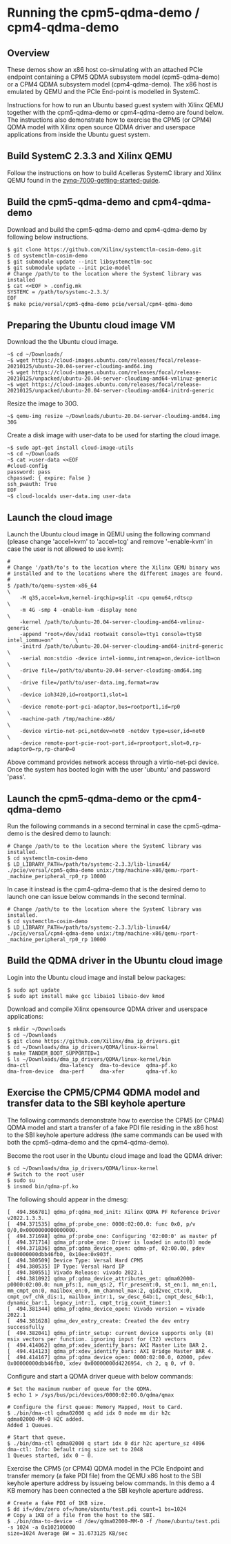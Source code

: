# Running the cpm5-qdma-demo / cpm4-qdma-demo

## Overview

These demos show an x86 host co-simulating with an attached PCIe endpoint
containing a CPM5 QDMA subsystem model (cpm5-qdma-demo) or a CPM4 QDMA
subsystem model (cpm4-qdma-demo). The x86 host is emulated by QEMU and the
PCIe End-point is modelled in SystemC.

Instructions for how to run an Ubuntu based guest system with Xilinx QEMU
together with the cpm5-qdma-demo or cpm4-qdma-demo are found below. The
instructions also demonstrate how to exercise the CPM5 (or CPM4) QDMA
model with Xilinx open source QDMA driver and userspace applications from
inside the Ubuntu guest system.

## Build SystemC 2.3.3 and Xilinx QEMU

Follow the instructions on how to build Acelleras SystemC library and Xilinx
QEMU found in the
[zynq-7000-getting-started-guide](../../docs/zynq-7000-getting-started-guide.md#systemc-setup).

## Build the cpm5-qdma-demo and cpm4-qdma-demo

Download and build the cpm5-qdma-demo and cpm4-qdma-demo by following
below instructions.

```
$ git clone https://github.com/Xilinx/systemctlm-cosim-demo.git
$ cd systemctlm-cosim-demo
$ git submodule update --init libsystemctlm-soc
$ git submodule update --init pcie-model
# Change /path/to to the location where the SystemC library was installed
$ cat <<EOF > .config.mk
SYSTEMC = /path/to/systemc-2.3.3/
EOF
$ make pcie/versal/cpm5-qdma-demo pcie/versal/cpm4-qdma-demo
```

## Preparing the Ubuntu cloud image VM

Download the the Ubuntu cloud image.

```
~$ cd ~/Downloads/
~$ wget https://cloud-images.ubuntu.com/releases/focal/release-20210125/ubuntu-20.04-server-cloudimg-amd64.img
~$ wget https://cloud-images.ubuntu.com/releases/focal/release-20210125/unpacked/ubuntu-20.04-server-cloudimg-amd64-vmlinuz-generic
~$ wget https://cloud-images.ubuntu.com/releases/focal/release-20210125/unpacked/ubuntu-20.04-server-cloudimg-amd64-initrd-generic
```

Resize the image to 30G.

```
~$ qemu-img resize ~/Downloads/ubuntu-20.04-server-cloudimg-amd64.img 30G
```

Create a disk image with user-data to be used for starting the cloud
image.

```
~$ sudo apt-get install cloud-image-utils
~$ cd ~/Downloads
~$ cat >user-data <<EOF
#cloud-config
password: pass
chpasswd: { expire: False }
ssh_pwauth: True
EOF
~$ cloud-localds user-data.img user-data
```

## Launch the cloud image

Launch the Ubuntu cloud image in QEMU using the following command (please
change 'accel=kvm' to 'accel=tcg' and remove '-enable-kvm' in case the user is
not allowed to use kvm):

```
#
# Change '/path/to's to the location where the Xilinx QEMU binary was
# installed and to the locations where the different images are found.
#
$ /path/to/qemu-system-x86_64                                                         \
    -M q35,accel=kvm,kernel-irqchip=split -cpu qemu64,rdtscp                          \
    -m 4G -smp 4 -enable-kvm -display none                                            \
    -kernel /path/to/ubuntu-20.04-server-cloudimg-amd64-vmlinuz-generic               \
    -append "root=/dev/sda1 rootwait console=tty1 console=ttyS0 intel_iommu=on"       \
    -initrd /path/to/ubuntu-20.04-server-cloudimg-amd64-initrd-generic                \
    -serial mon:stdio -device intel-iommu,intremap=on,device-iotlb=on                 \
    -drive file=/path/to/ubuntu-20.04-server-cloudimg-amd64.img                       \
    -drive file=/path/to/user-data.img,format=raw                                     \
    -device ioh3420,id=rootport1,slot=1                                               \
    -device remote-port-pci-adaptor,bus=rootport1,id=rp0                              \
    -machine-path /tmp/machine-x86/                                                   \
    -device virtio-net-pci,netdev=net0 -netdev type=user,id=net0                      \
    -device remote-port-pcie-root-port,id=rprootport,slot=0,rp-adaptor0=rp,rp-chan0=0
```
Above command provides network access through a virtio-net-pci device. Once the
system has booted login with the user 'ubuntu' and password 'pass'.

## Launch the cpm5-qdma-demo or the cpm4-qdma-demo

Run the following commands in a second terminal in case the cpm5-qdma-demo is
the desired demo to launch:

```
# Change /path/to to the location where the SystemC library was installed.
$ cd systemctlm-cosim-demo
$ LD_LIBRARY_PATH=/path/to/systemc-2.3.3/lib-linux64/ ./pcie/versal/cpm5-qdma-demo unix:/tmp/machine-x86/qemu-rport-_machine_peripheral_rp0_rp 10000
```

In case it instead is the cpm4-qdma-demo that is the desired demo to launch one
can issue below commands in the second terminal.

```
# Change /path/to to the location where the SystemC library was installed.
$ cd systemctlm-cosim-demo
$ LD_LIBRARY_PATH=/path/to/systemc-2.3.3/lib-linux64/ ./pcie/versal/cpm4-qdma-demo unix:/tmp/machine-x86/qemu-rport-_machine_peripheral_rp0_rp 10000
```

## Build the QDMA driver in the Ubuntu cloud image

Login into the Ubuntu cloud image and install below packages:
```
$ sudo apt update
$ sudo apt install make gcc libaio1 libaio-dev kmod
```

Download and compile Xilinx opensource QDMA driver and userspace applications:
```
$ mkdir ~/Downloads
$ cd ~/Downloads
$ git clone https://github.com/Xilinx/dma_ip_drivers.git
$ cd ~/Downloads/dma_ip_drivers/QDMA/linux-kernel
$ make TANDEM_BOOT_SUPPORTED=1
$ ls ~/Downloads/dma_ip_drivers/QDMA/linux-kernel/bin
dma-ctl          dma-latency  dma-to-device  qdma-pf.ko
dma-from-device  dma-perf     dma-xfer       qdma-vf.ko
```

## Exercise the CPM5/CPM4 QDMA model and transfer data to the SBI keyhole aperture

The following commands demonstrate how to exercise the CPM5 (or CPM4) QDMA
model and start a transfer of a fake PDI file residing in the x86 host to the
SBI keyhole aperture address (the same commands can be used with both the
cpm5-qdma-demo and the cpm4-qdma-demo).

Become the root user in the Ubuntu cloud image and load the QDMA driver:
```
$ cd ~/Downloads/dma_ip_drivers/QDMA/linux-kernel
# Switch to the root user
$ sudo su
$ insmod bin/qdma-pf.ko
```

The following should appear in the dmesg:
```
[  494.366781] qdma_pf:qdma_mod_init: Xilinx QDMA PF Reference Driver v2022.1.3.3.
[  494.371535] qdma_pf:probe_one: 0000:02:00.0: func 0x0, p/v 0/0,0x0000000000000000.
[  494.371698] qdma_pf:probe_one: Configuring '02:00:0' as master pf
[  494.371714] qdma_pf:probe_one: Driver is loaded in auto(0) mode
[  494.371836] qdma_pf:qdma_device_open: qdma-pf, 02:00.00, pdev 0x00000000dbb46fb0, 0x10ee:0x903f.
[  494.380509] Device Type: Versal Hard CPM5
[  494.380535] IP Type: Versal Hard IP
[  494.380551] Vivado Release: vivado 2022.1
[  494.381092] qdma_pf:qdma_device_attributes_get: qdma02000-p0000:02:00.0: num_pfs:1, num_qs:2, flr_present:0, st_en:1, mm_en:1, mm_cmpt_en:0, mailbox_en:0, mm_channel_max:2, qid2vec_ctx:0, cmpt_ovf_chk_dis:1, mailbox_intr:1, sw_desc_64b:1, cmpt_desc_64b:1, dynamic_bar:1, legacy_intr:1, cmpt_trig_count_timer:1
[  494.381344] qdma_pf:qdma_device_open: Vivado version = vivado 2022.1
[  494.381628] qdma_dev_entry_create: Created the dev entry successfully
[  494.382041] qdma_pf:intr_setup: current device supports only (8) msix vectors per function. ignoring input for (32) vectors
[  494.414062] qdma_pf:xdev_identify_bars: AXI Master Lite BAR 2.
[  494.414123] qdma_pf:xdev_identify_bars: AXI Bridge Master BAR 4.
[  494.414167] qdma_pf:qdma_device_open: 0000:02:00.0, 02000, pdev 0x00000000dbb46fb0, xdev 0x00000000d4226954, ch 2, q 0, vf 0.
```

Configure and start a QDMA driver queue with below commands:
```
# Set the maximum number of queue for the QDMA.
$ echo 1 > /sys/bus/pci/devices/0000:02:00.0/qdma/qmax

# Configure the first queue: Memory Mapped, Host to Card.
$ ./bin/dma-ctl qdma02000 q add idx 0 mode mm dir h2c
qdma02000-MM-0 H2C added.
Added 1 Queues.

# Start that queue.
$ ./bin/dma-ctl qdma02000 q start idx 0 dir h2c aperture_sz 4096
dma-ctl: Info: Default ring size set to 2048
1 Queues started, idx 0 ~ 0.
```

Exercise the CPM5 (or CPM4) QDMA model in the PCIe Endpoint and transfer
memory (a fake PDI file) from the QEMU x86 host to the SBI keyhole
aperture address by issueing below commands. In this demo a 4 KB memory
has been connected a the SBI keyhole aperture address.
```
# Create a fake PDI of 1KB size.
$ dd if=/dev/zero of=/home/ubuntu/test.pdi count=1 bs=1024
# Copy a 1KB of a file from the host to the SBI.
$ ./bin/dma-to-device -d /dev/qdma02000-MM-0 -f /home/ubuntu/test.pdi -s 1024 -a 0x102100000
size=1024 Average BW = 31.673125 KB/sec
```
